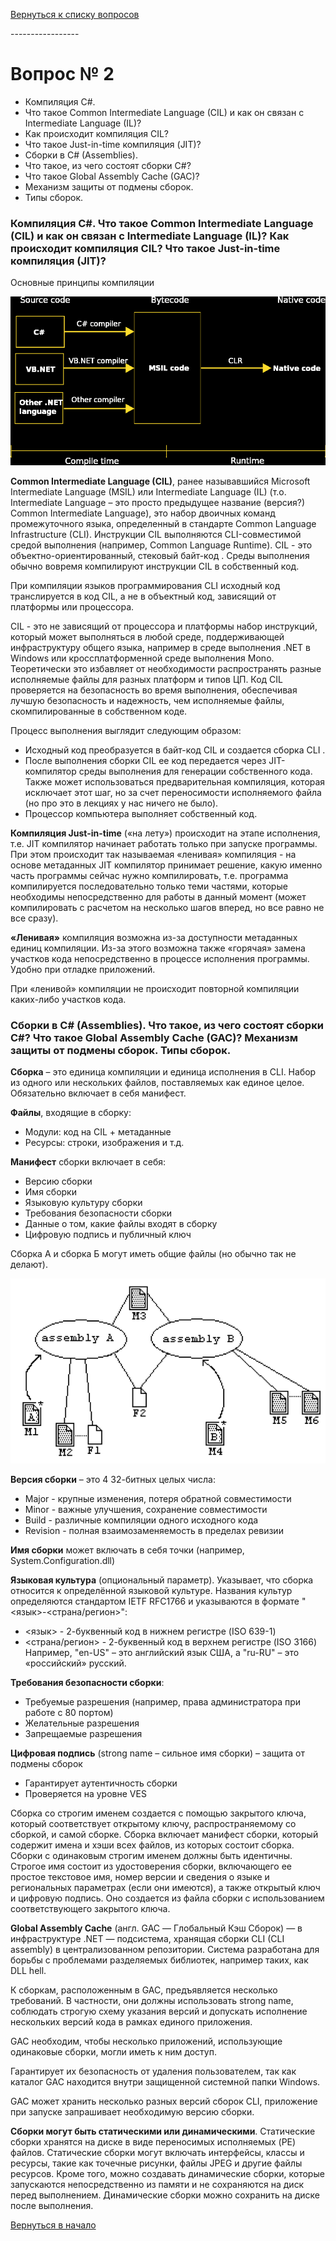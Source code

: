 [Вернуться к списку вопросов](../questions.md)

<div id="begin"></div>
-----------------

# Вопрос № 2

* Компиляция C#.
* Что такое Common Intermediate Language (CIL) и как он связан с Intermediate Language (IL)?
* Как происходит компиляция CIL?
* Что такое Just-in-time компиляция (JIT)?
* Сборки в C# (Assemblies).
* Что такое, из чего состоят сборки C#?
* Что такое Global Assembly Cache (GAC)?
* Механизм защиты от подмены сборок.
* Типы сборок.

### Компиляция C#. Что такое Common Intermediate Language (CIL) и как он связан с Intermediate Language (IL)? Как происходит компиляция CIL? Что такое Just-in-time компиляция (JIT)?

Основные принципы компиляции

![](001-01.png)

**Common Intermediate Language (CIL)**, ранее называвшийся Microsoft Intermediate Language (MSIL) или Intermediate
Language (IL) (т.о. Intermediate Language – это просто предыдущее название (версия?) Common Intermediate Language), это
набор двоичных команд промежуточного языка, определенный в стандарте Common Language Infrastructure (CLI). Инструкции
CIL выполняются CLI-совместимой средой выполнения (например, Common Language Runtime). CIL - это
объектно-ориентированный, стековый байт-код . Среды выполнения обычно вовремя компилируют инструкции CIL в собственный
код.

При компиляции языков программирования CLI исходный код транслируется в код CIL, а не в объектный код, зависящий от
платформы или процессора.

CIL - это не зависящий от процессора и платформы набор инструкций, который может выполняться в любой среде,
поддерживающей инфраструктуру общего языка, например в среде выполнения .NET в Windows или кроссплатформенной среде
выполнения Mono. Теоретически это избавляет от необходимости распространять разные исполняемые файлы для разных платформ
и типов ЦП. Код CIL проверяется на безопасность во время выполнения, обеспечивая лучшую безопасность и надежность, чем
исполняемые файлы, скомпилированные в собственном коде.

Процесс выполнения выглядит следующим образом:

* Исходный код преобразуется в байт-код CIL и создается сборка CLI .
* После выполнения сборки CIL ее код передается через JIT-компилятор среды выполнения для генерации собственного кода.
  Также может использоваться предварительная компиляция, которая исключает этот шаг, но за счет переносимости
  исполняемого файла (но про это в лекциях у нас ничего не было).
* Процессор компьютера выполняет собственный код.

**Компиляция Just-in-time** («на лету») происходит на этапе исполнения, т.е. JIT компилятор начинает работать только при
запуске программы. При этом происходит так называемая «ленивая» компиляция - на основе метаданных JIT компилятор
принимает решение, какую именно часть программы сейчас нужно компилировать, т.е. программа компилируется последовательно
только теми частями, которые необходимы непосредственно для работы в данный момент (может компилировать с расчетом на
несколько шагов вперед, но все равно не все сразу).

**«Ленивая»** компиляция возможна из-за доступности метаданных единиц компиляции. Из-за этого возможна также «горячая»
замена участков кода непосредственно в процессе исполнения программы. Удобно при отладке приложений.

При «ленивой» компиляции не происходит повторной компиляции каких-либо участков кода.

### Сборки в C# (Assemblies). Что такое, из чего состоят сборки C#? Что такое Global Assembly Cache (GAC)? Механизм защиты от подмены сборок. Типы сборок.

**Сборка** – это единица компиляции и единица исполнения в CLI. Набор из одного или нескольких файлов, поставляемых как
единое целое. Обязательно включает в себя манифест.

**Файлы**, входящие в сборку:

* Модули: код на CIL + метаданные
* Ресурсы: строки, изображения и т.д.

**Манифест** сборки включает в себя:

* Версию сборки
* Имя сборки
* Языковую культуру сборки
* Требования безопасности сборки
* Данные о том, какие файлы входят в сборку
* Цифровую подпись и публичный ключ

Сборка А и сборка Б могут иметь общие файлы (но обычно так не делают).

![](002-01.png)

**Версия сборки** – это 4 32-битных целых числа:

* Major - крупные изменения, потеря обратной совместимости
* Minor - важные улучшения, сохранение совместимости
* Build - различные компиляции одного исходного кода
* Revision - полная взаимозаменяемость в пределах ревизии

**Имя сборки** может включать в себя точки (например, System.Configuration.dll)

**Языковая культура** (опциональный параметр). Указывает, что сборка относится к определённой языковой культуре.
Названия культур определяются стандартом IETF RFC1766 и указываются в формате "<язык>-<страна/регион>":

* <язык> - 2-буквенный код в нижнем регистре (ISO 639-1)
* <страна/регион> - 2-буквенный код в верхнем регистре (ISO 3166)
  Например, "en-US" – это английский язык США, а "ru-RU" – это «российский» русский.

**Требования безопасности сборки**:

* Требуемые разрешения (например, права администратора при работе с 80 портом)
* Желательные разрешения
* Запрещаемые разрешения

**Цифровая подпись** (strong name – сильное имя сборки) – защита от подмены сборок

* Гарантирует аутентичность сборки
* Проверяется на уровне VES

Сборка со строгим именем создается с помощью закрытого ключа, который соответствует открытому ключу, распространяемому
со сборкой, и самой сборке. Сборка включает манифест сборки, который содержит имена и хэши всех файлов, из которых
состоит сборка. Сборки с одинаковым строгим именем должны быть идентичны. Строгое имя состоит из удостоверения сборки,
включающего ее простое текстовое имя, номер версии и сведения о языке и региональных параметрах (если они имеются), а
также открытый ключ и цифровую подпись. Оно создается из файла сборки с использованием соответствующего закрытого ключа.

**Global Assembly Cache** (англ. GAC — Глобальный Кэш Сборок) — в инфраструктуре .NET — подсистема, хранящая сборки
CLI (CLI assembly) в централизованном репозитории. Система разработана для борьбы с проблемами разделяемых библиотек,
например таких, как DLL hell.

К сборкам, расположенным в GAC, предъявляется несколько требований. В частности, они должны использовать strong name,
соблюдать строгую схему указания версий и допускать исполнение нескольких версий кода в рамках единого приложения.

GAC необходим, чтобы несколько приложений, использующие одинаковые сборки, могли иметь к ним доступ.

Гарантирует их безопасность от удаления пользователем, так как каталог GAC находится внутри защищенной системной папки
Windows.

GAC может хранить несколько разных версий сборок CLI, приложение при запуске запрашивает необходимую версию сборки.

**Сборки могут быть статическими или динамическими**. Статические сборки хранятся на диске в виде переносимых
исполняемых (PE) файлов. Статические сборки могут включать интерфейсы, классы и ресурсы, такие как точечные рисунки,
файлы JPEG и другие файлы ресурсов. Кроме того, можно создавать динамические сборки, которые запускаются непосредственно
из памяти и не сохраняются на диск перед выполнением. Динамические сборки можно сохранить на диске после выполнения.

[Вернуться в начало](#begin)